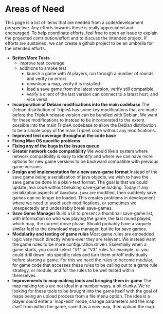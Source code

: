 # Areas of Need

This page is a list of items that are needed from a code/development perspective. Any efforts towards these is really appreciated and encouraged. To help coordinate efforts, feel free to open an issue to explain the projected contribution/effort and to discuss the intended project. If efforts are sustained, we can create a github project to be an umbrella for the intended efforts.

* **Better/More Tests**
  - improve test coverage
  - additions to smoke test
    - launch a game with AI players, run through a number of rounds and verify no errors
    - download a map, verify it is installed
    - load a save game from the latest version, verify still compatible
    - verify a client of the last version can connect to a latest host, and vice versa
* **Incorporation of Debian modifications into the main codebase**
The Debian distribution of TripleA has some key modifications that are made before the TripleA release version can be bundled with Debian. We want for these modifications to instead to be incorporated to the extent possible into the main TripleA codebase to allow the Debian distribution to be a simple copy of the main TripleA code without any modifications.
* **Improved test coverage throughout the code base**
* **Fixing Mac OS specific problems**
* **Fixing any of the bugs in the issues queue**
* **Greater network code compatibility**
We would like a system where network compatibility is easy to identify and where we can have more options for new game versions to be backward compatible with previous game versions.
* **Design and implementation for a new save-game format**
Instead of the save game being a serialization of java objects, we wish to have the save game be done in a plain-text format. The goal is that we could update java code without breaking save-game loading. Today if any serialization aspects of `GameData.java` are modified, then suddenly save games can no longer be loaded. This creates problems in development where we need to avoid such modifications, or sometimes we unexpectedly and undesirably break save-games.
* **Save Game Manager**
Build a UI to present a thumbnail save-game list, with information on who was playing the game, the last round played, which map, the current move phase. Should probably have a vaguely similar feel to the download maps manager, but be for save games.
* **Modularity and testing of game rules**
Most game rules are embedded logic very much directly where-ever they are relevant. We instead want the game rules to be more configuration driven. Essentially when a game starts, you could select "V1" or "V3" rules for example, or you could drill down into specific rules and turn them on/off individually before starting a game. For this we need the rules to become modular, for game code that accesses these rules to be calling out to a game rule strategy, or module, and for the rules to be well tested within themselves.
* **Improvements to map making tools and bringing them in-game**
The map making tools are not ideal in a number ways, a bit clunky. We're looking for these tools to be brought into the game itself with the goal of maps being an upload process from a file menu option. The idea is a player could enter a 'map-edit' mode, change parameters and the map itself from within the game, save it as a new map, then upload the map.

